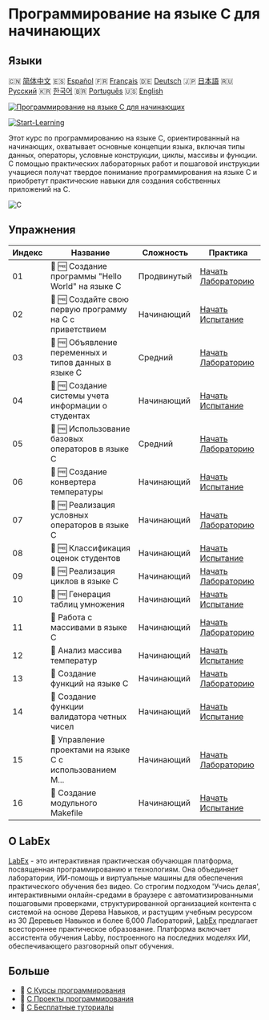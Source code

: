 # Программирование на языке C для начинающих

## Языки

🇨🇳 [简体中文](README_zh.md) 🇪🇸 [Español](README_es.md) 🇫🇷 [Français](README_fr.md) 🇩🇪 [Deutsch](README_de.md) 🇯🇵 [日本語](README_ja.md) 🇷🇺 [Русский](README_ru.md) 🇰🇷 [한국어](README_ko.md) 🇧🇷 [Português](README_pt.md) 🇺🇸 [English](README.md) 

[![Программирование на языке C для начинающих](https://cover-creator.labex.io/c-programming-for-beginners.png?lang=ru)](https://labex.io/ru/courses/c-programming-for-beginners)

[![Start-Learning](https://img.shields.io/badge/Start-Learning-whitesmoke?style=for-the-badge)](https://labex.io/ru/courses/c-programming-for-beginners)

Этот курс по программированию на языке C, ориентированный на начинающих, охватывает основные концепции языка, включая типы данных, операторы, условные конструкции, циклы, массивы и функции. С помощью практических лабораторных работ и пошаговой инструкции учащиеся получат твердое понимание программирования на языке C и приобретут практические навыки для создания собственных приложений на C.

![C](https://img.shields.io/badge/C-whitesmoke?style=for-the-badge&logo=c)


## Упражнения

|   Индекс | Название                                                  | Сложность   | Практика                                                                                                                                                    |
|----------|-----------------------------------------------------------|-------------|-------------------------------------------------------------------------------------------------------------------------------------------------------------|
|       01 | 🧩 🆓 Создание программы "Hello World" на языке C         | Продвинутый | <a target='_blank' href='https://labex.io/ru/labs/c-create-hello-world-in-c-438286?course=c-programming-for-beginners'>Начать Лабораторию</a>               |
|       02 | 🎯 🆓 Создайте свою первую программу на C с приветствием  | Начинающий  | <a target='_blank' href='https://labex.io/ru/labs/c-craft-your-first-c-greeting-438337?course=c-programming-for-beginners'>Начать Испытание</a>             |
|       03 | 🧩 🆓 Объявление переменных и типов данных в языке C      | Средний     | <a target='_blank' href='https://labex.io/ru/labs/c-declare-variables-and-data-types-in-c-438287?course=c-programming-for-beginners'>Начать Лабораторию</a> |
|       04 | 🎯 🆓 Создание системы учета информации о студентах       | Начинающий  | <a target='_blank' href='https://labex.io/ru/labs/c-build-student-information-tracker-438353?course=c-programming-for-beginners'>Начать Испытание</a>       |
|       05 | 🧩 🆓 Использование базовых операторов в языке C          | Средний     | <a target='_blank' href='https://labex.io/ru/labs/c-use-basic-operators-in-c-438288?course=c-programming-for-beginners'>Начать Лабораторию</a>              |
|       06 | 🎯 🆓 Создание конвертера температуры                     | Начинающий  | <a target='_blank' href='https://labex.io/ru/labs/c-create-a-temperature-converter-438383?course=c-programming-for-beginners'>Начать Испытание</a>          |
|       07 | 🧩 🆓 Реализация условных операторов в языке C            | Начинающий  | <a target='_blank' href='https://labex.io/ru/labs/c-implement-conditionals-in-c-438331?course=c-programming-for-beginners'>Начать Лабораторию</a>           |
|       08 | 🎯 🆓 Классификация оценок студентов                      | Начинающий  | <a target='_blank' href='https://labex.io/ru/labs/c-classify-student-grades-438387?course=c-programming-for-beginners'>Начать Испытание</a>                 |
|       09 | 🧩 🆓 Реализация циклов в языке C                         | Начинающий  | <a target='_blank' href='https://labex.io/ru/labs/c-implement-loops-in-c-438332?course=c-programming-for-beginners'>Начать Лабораторию</a>                  |
|       10 | 🎯 🆓 Генерация таблиц умножения                          | Начинающий  | <a target='_blank' href='https://labex.io/ru/labs/c-generate-multiplication-tables-438391?course=c-programming-for-beginners'>Начать Испытание</a>          |
|       11 | 🧩  Работа с массивами в языке C                          | Начинающий  | <a target='_blank' href='https://labex.io/ru/labs/c-handle-arrays-in-c-438330?course=c-programming-for-beginners'>Начать Лабораторию</a>                    |
|       12 | 🎯  Анализ массива температур                             | Начинающий  | <a target='_blank' href='https://labex.io/ru/labs/c-analyze-temperature-array-438390?course=c-programming-for-beginners'>Начать Испытание</a>               |
|       13 | 🧩  Создание функций на языке C                           | Начинающий  | <a target='_blank' href='https://labex.io/ru/labs/c-build-functions-in-c-438329?course=c-programming-for-beginners'>Начать Лабораторию</a>                  |
|       14 | 🎯  Создание функции валидатора четных чисел              | Начинающий  | <a target='_blank' href='https://labex.io/ru/labs/c-create-even-number-validator-function-438393?course=c-programming-for-beginners'>Начать Испытание</a>   |
|       15 | 🧩  Управление проектами на языке C с использованием M... | Начинающий  | <a target='_blank' href='https://labex.io/ru/labs/c-manage-projects-with-make-in-c-438333?course=c-programming-for-beginners'>Начать Лабораторию</a>        |
|       16 | 🎯  Создание модульного Makefile                          | Начинающий  | <a target='_blank' href='https://labex.io/ru/labs/c-create-a-modular-makefile-438425?course=c-programming-for-beginners'>Начать Испытание</a>               |

## О LabEx

[LabEx](https://labex.io) - это интерактивная практическая обучающая платформа, посвященная программированию и технологиям. Она объединяет лаборатории, ИИ-помощь и виртуальные машины для обеспечения практического обучения без видео. Со строгим подходом 'Учись делая', интерактивными онлайн-средами в браузере с автоматизированными пошаговыми проверками, структурированной организацией контента с системой на основе Дерева Навыков, и растущим учебным ресурсом из 30 Деревьев Навыков и более 6,000 Лабораторий, [LabEx](https://labex.io) предлагает всестороннее практическое образование. Платформа включает ассистента обучения Labby, построенного на последних моделях ИИ, обеспечивающего разговорный опыт обучения.

## Больше

- 🔗 [C Курсы программирования](https://github.com/labex-labs/awesome-programming-courses)
- 🔗 [C Проекты программирования](https://github.com/labex-labs/awesome-programming-projects)
- 🔗 [C Бесплатные туториалы](https://github.com/labex-labs/c-free-tutorials)

